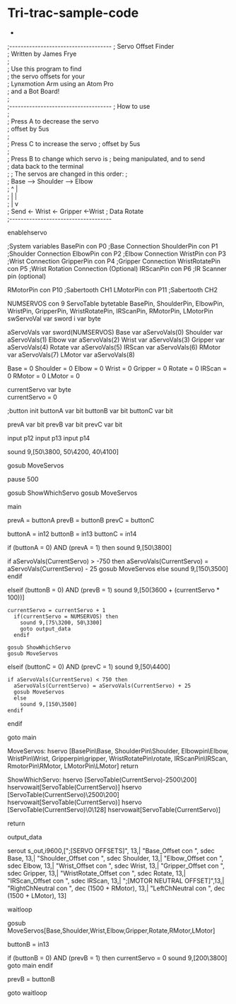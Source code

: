 # Tri-trac-sample-code
-
;------------------------------------
; Servo Offset Finder				
;		Written by James Frye		
;									
; Use this program to find 		
; the servo offsets for your		
; Lynxmotion Arm using an Atom Pro	
; and a Bot Board!					
;									
;------------------------------------
;			  How to use			
;									
; Press A to decrease the servo 	
;  offset by 5us					
;									
; Press C to increase the servo	
;  offset by 5us					
;									
; Press B to change which servo is 
;  being manipulated, and to send	
;  data back to the terminal		
;
; The servos are changed in this order:	
;									
;     Base -->  Shoulder -->  Elbow 	
;		^						|	
;		|						|	
;		|						v	
;	 Send <- Wrist <- Gripper <-Wrist
;	  Data	  Rotate	 				
;------------------------------------



enablehservo


;System variables
BasePin			con P0	;Base Connection
ShoulderPin		con P1	;Shoulder Connection
ElbowPin		con P2	;Elbow Connection
WristPin		con P3	;Wrist Connection
GripperPin		con P4	;Gripper Connection
WristRotatePin	con P5	;Wrist Rotation Connection (Optional)
IRScanPin		con P6	;IR Scanner pin (optional)

RMotorPin		con P10	;Sabertooth CH1
LMotorPin		con P11	;Sabertooth CH2

NUMSERVOS   con 9
ServoTable	bytetable BasePin, ShoulderPin, ElbowPin, WristPin, GripperPin, WristRotatePin, IRScanPin, RMotorPin, LMotorPin
swServoVal	var sword
i			var byte

aServoVals	var sword(NUMSERVOS)
Base		var aServoVals(0)
Shoulder	var aServoVals(1)
Elbow		var aServoVals(2)
Wrist		var aServoVals(3)
Gripper		var aServoVals(4)
Rotate		var aServoVals(5)
IRScan		var aServoVals(6)
RMotor		var aServoVals(7)
LMotor		var aServoVals(8)

Base	 = 0
Shoulder = 0
Elbow	 = 0
Wrist	 = 0
Gripper	 = 0
Rotate	 = 0
IRScan	 = 0
RMotor	 = 0
LMotor	 = 0

 currentServo var byte   
 currentServo = 0

;button init
buttonA var bit
buttonB var bit
buttonC var bit

prevA var bit
prevB var bit
prevC var bit

input p12
input p13
input p14


 sound 9,[50\3800, 50\4200, 40\4100]
 
   gosub MoveServos
   
   pause 500

   gosub ShowWhichServo
   gosub MoveServos
   
   
main

 prevA = buttonA
 prevB = buttonB
 prevC = buttonC

 buttonA = in12
 buttonB = in13
 buttonC = in14

 if (buttonA = 0) AND (prevA = 1) then
   sound 9,[50\3800]
 
  if aServoVals(CurrentServo) > -750 then
    aServoVals(CurrentServo) = aServoVals(CurrentServo) - 25
    gosub MoveServos
      else
        sound 9,[150\3500]
  endif
 
  elseif (buttonB = 0) AND (prevB = 1)
    sound 9,[50\(3600 + (currentServo * 100))]
   
    currentServo = currentServo + 1
      if(currentServo = NUMSERVOS) then
        sound 9,[75\3200, 50\3300]
        goto output_data
      endif
    
    gosub ShowWhichServo
    gosub MoveServos
 
  elseif (buttonC = 0) AND (prevC = 1)
    sound 9,[50\4400]
 
    if aServoVals(CurrentServo) < 750 then
      aServoVals(CurrentServo) = aServoVals(CurrentServo) + 25
      gosub MoveServos
      else
        sound 9,[150\3500]
    endif

 endif
 
 goto main



MoveServos:
   hservo [BasePin\Base, ShoulderPin\Shoulder, Elbowpin\Elbow, WristPin\Wrist, Gripperpin\gripper, WristRotatePin\rotate, IRScanPin\IRScan, RmotorPin\RMotor, LMotorPin\LMotor]
return

ShowWhichServo:
   hservo [ServoTable(CurrentServo)\-2500\200]
   hservowait[ServoTable(CurrentServo)]
   hservo [ServoTable(CurrentServo)\2500\200]
   hservowait[ServoTable(CurrentServo)]
   hservo [ServoTable(CurrentServo)\0\128]
   hservowait[ServoTable(CurrentServo)]

return


output_data

 serout s_out,i9600,[";[SERVO OFFSETS]", 13,|
 "Base_Offset			con ", sdec Base, 13,|
 "Shoulder_Offset		con ", sdec Shoulder, 13,|
 "Elbow_Offset			con ", sdec Elbow, 13,|
 "Wrist_Offset			con ", sdec Wrist, 13,|
 "Gripper_Offset		con ", sdec Gripper, 13,|
 "WristRotate_Offset	con ", sdec Rotate, 13,|
 "IRScan_Offset		con ", sdec IRScan, 13,|
 ";[MOTOR NEUTRAL OFFSET]",13,|
 "RightChNeutral		con ", dec (1500 + RMotor), 13,|
 "LeftChNeutral		con ", dec (1500 + LMotor), 13]
 
waitloop

 gosub MoveServos[Base,Shoulder,Wrist,Elbow,Gripper,Rotate,RMotor,LMotor]
 
 buttonB = in13

 if (buttonB = 0) AND (prevB = 1) then
   currentServo = 0 
   sound 9,[200\3800]
   goto main
 endif
 
 prevB = buttonB
 
goto waitloop 
